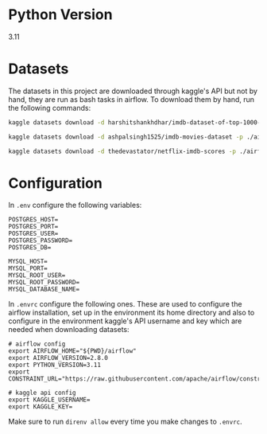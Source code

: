 # Python Version

3.11

# Datasets

The datasets in this project are downloaded through kaggle's API but not by hand, they are run as bash tasks in airflow. To download them by hand, run the following commands:

```bash
kaggle datasets download -d harshitshankhdhar/imdb-dataset-of-top-1000-movies-and-tv-shows -p ./airflow/dags/src/datasets --unzip
```

```bash
kaggle datasets download -d ashpalsingh1525/imdb-movies-dataset -p ./airflow/dags/src/datasets --unzip
```

```bash
kaggle datasets download -d thedevastator/netflix-imdb-scores -p ./airflow/dags/src/datasets --unzip
```

# Configuration

In `.env` configure the following variables:

```
POSTGRES_HOST=
POSTGRES_PORT=
POSTGRES_USER=
POSTGRES_PASSWORD=
POSTGRES_DB=

MYSQL_HOST=
MYSQL_PORT=
MYSQL_ROOT_USER=
MYSQL_ROOT_PASSWORD=
MYSQL_DATABASE_NAME=
```

In `.envrc` configure the following ones. These are used to configure the airflow installation, set up in the environment its home directory and also to configure in the environment kaggle's API username and key which are needed when downloading datasets:

```
# airflow config
export AIRFLOW_HOME="${PWD}/airflow"
export AIRFLOW_VERSION=2.8.0
export PYTHON_VERSION=3.11
export CONSTRAINT_URL="https://raw.githubusercontent.com/apache/airflow/constraints-${AIRFLOW_VERSION}/constraints-${PYTHON_VERSION}.txt"

# kaggle api config
export KAGGLE_USERNAME=
export KAGGLE_KEY=
```

Make sure to run `direnv allow` every time you make changes to `.envrc`.
